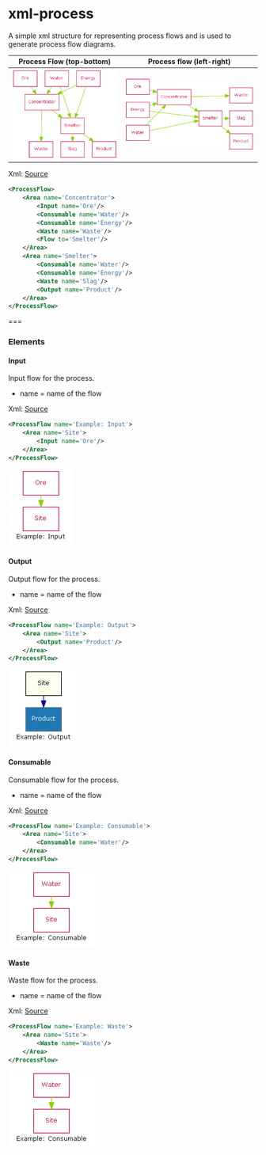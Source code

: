 xml-process
===========

A simple xml structure for representing process flows and is used to generate process flow diagrams.

Process Flow (top-bottom)          | Process flow (left-right)
-----------------------------------|-----------------------------------
![Top Flow](./doc/Examples/MultiSite/process-top-flow.png) | ![Left Flow](./doc/Examples/MultiSite/process-left-flow.png)

Xml: [Source](./doc/Examples/MultiSite/ProcessFlow.xml) 
```xml
<ProcessFlow>
	<Area name='Concentrator'>
		<Input name='Ore'/>
		<Consumable name='Water'/>
		<Consumable name='Energy'/>
		<Waste name='Waste'/>
		<Flow to='Smelter'/>
	</Area>
	<Area name='Smelter'>
		<Consumable name='Water'/>
		<Consumable name='Energy'/>
		<Waste name='Slag'/>
		<Output name='Product'/>
	</Area>
</ProcessFlow>
```
===
### Elements

#### Input
Input flow for the process.
 - name = name of the flow
 
Xml: [Source](./doc/Examples/Input/ProcessFlow.xml)
``` xml
<ProcessFlow name='Example: Input'>
	<Area name='Site'>
		<Input name='Ore'/>
	</Area>
</ProcessFlow>
```

![Input](./doc/Examples/Input/process-top-flow.png)

#### Output
Output flow for the process.
 - name = name of the flow
 
Xml: [Source](./doc/Examples/Output/ProcessFlow.xml)
``` xml
<ProcessFlow name='Example: Output'>
	<Area name='Site'>
		<Output name='Product'/>
	</Area>
</ProcessFlow>
```

![Output](./doc/Examples/Output/process-top-flow.png)

#### Consumable
Consumable flow for the process.
 - name = name of the flow
 
Xml: [Source](./doc/Examples/Consumable/ProcessFlow.xml)
``` xml
<ProcessFlow name='Example: Consumable'>
	<Area name='Site'>	
		<Consumable name='Water'/>
	</Area>
</ProcessFlow>
```

![Output](./doc/Examples/Consumable/process-top-flow.png)

#### Waste
Waste flow for the process.
 - name = name of the flow
 
Xml: [Source](./doc/Examples/Waste/ProcessFlow.xml)
``` xml
<ProcessFlow name='Example: Waste'>
	<Area name='Site'>
		<Waste name='Waste'/>
	</Area>
</ProcessFlow>
```

![Output](./doc/Examples/Consumable/process-top-flow.png)